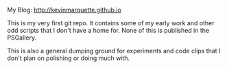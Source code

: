 My Blog: http://kevinmarquette.github.io

This is my very first git repo. It contains some of my early work and other odd scripts that I don't have a home for. None of this is published in the PSGallery.


This is also a general dumping ground for experiments and code clips that I don't plan on polishing or doing much with.
